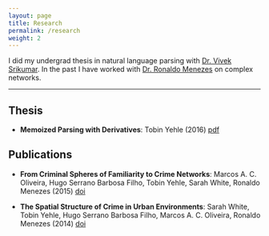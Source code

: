 ```yaml
---
layout: page
title: Research
permalink: /research
weight: 2
---
```


I did my undergrad thesis in natural language parsing with [Dr. Vivek Srikumar](http://svivek.com).
In the past I have worked with [Dr. Ronaldo Menezes](http://cs.fit.edu/~rmenezes/Home.html) on complex networks.

***

Thesis
------

- **Memoized Parsing with Derivatives**: Tobin Yehle (2016) [pdf](resources/thesis.pdf)


Publications
------------

- **From Criminal Spheres of Familiarity to Crime Networks**:
  Marcos A. C. Oliveira, Hugo Serrano Barbosa Filho, Tobin Yehle, Sarah White, Ronaldo Menezes (2015)
  [doi](http://dx.doi.org/10.1007/978-3-319-16112-9_22)

- **The Spatial Structure of Crime in Urban Environments**:
  Sarah White, Tobin Yehle, Hugo Serrano Barbosa Filho, Marcos A. C. Oliveira, Ronaldo Menezes (2014)
  [doi](http://dx.doi.org/10.1007/978-3-319-15168-7_14)

